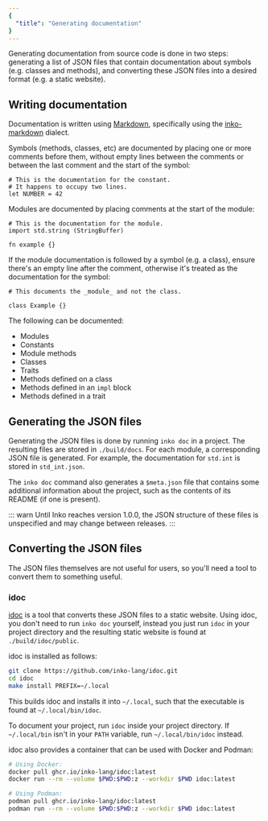 ```yaml
---
{
  "title": "Generating documentation"
}
---
```


Generating documentation from source code is done in two steps: generating a
list of JSON files that contain documentation about symbols (e.g. classes and
methods), and converting these JSON files into a desired format (e.g. a static
website).

## Writing documentation

Documentation is written using
[Markdown](https://en.wikipedia.org/wiki/Markdown), specifically using the
[inko-markdown](https://github.com/yorickpeterse/inko-markdown) dialect.

Symbols (methods, classes, etc) are documented by placing one or more comments
before them, without empty lines between the comments or between the last
comment and the start of the symbol:

```inko
# This is the documentation for the constant.
# It happens to occupy two lines.
let NUMBER = 42
```

Modules are documented by placing comments at the start of the module:

```inko
# This is the documentation for the module.
import std.string (StringBuffer)

fn example {}
```

If the module documentation is followed by a symbol (e.g. a class), ensure
there's an empty line after the comment, otherwise it's treated as the
documentation for the symbol:

```inko
# This documents the _module_ and not the class.

class Example {}
```

The following can be documented:

- Modules
- Constants
- Module methods
- Classes
- Traits
- Methods defined on a class
- Methods defined in an `impl` block
- Methods defined in a trait

## Generating the JSON files

Generating the JSON files is done by running `inko doc` in a project. The
resulting files are stored in `./build/docs`. For each module, a corresponding
JSON file is generated. For example, the documentation for `std.int` is stored
in `std_int.json`.

The `inko doc` command also generates a `$meta.json` file that contains some
additional information about the project, such as the contents of its README (if
one is present).

::: warn
Until Inko reaches version 1.0.0, the JSON structure of these files is
unspecified and may change between releases.
:::

## Converting the JSON files

The JSON files themselves are not useful for users, so you'll need a tool to
convert them to something useful.

### idoc

[idoc](https://github.com/inko-lang/idoc) is a tool that converts these JSON
files to a static website. Using idoc, you don't need to run `inko doc`
yourself, instead you just run `idoc` in your project directory and the
resulting static website is found at `./build/idoc/public`.

idoc is installed as follows:

```bash
git clone https://github.com/inko-lang/idoc.git
cd idoc
make install PREFIX=~/.local
```

This builds idoc and installs it into `~/.local`, such that the executable is
found at `~/.local/bin/idoc`.

To document your project, run `idoc` inside your project directory. If
`~/.local/bin` isn't in your `PATH` variable, run `~/.local/bin/idoc` instead.

idoc also provides a container that can be used with Docker and Podman:

```bash
# Using Docker:
docker pull ghcr.io/inko-lang/idoc:latest
docker run --rm --volume $PWD:$PWD:z --workdir $PWD idoc:latest

# Using Podman:
podman pull ghcr.io/inko-lang/idoc:latest
podman run --rm --volume $PWD:$PWD:z --workdir $PWD idoc:latest
```

